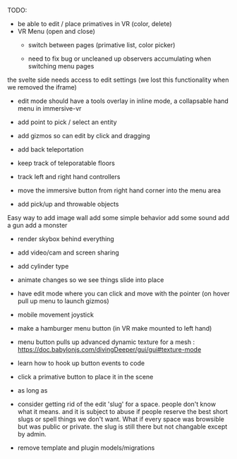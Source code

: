 TODO:

- be able to edit / place primatives in VR (color, delete)
- VR Menu (open and close)
  - switch between pages (primative list, color picker)

  - need to fix bug or uncleaned up observers accumulating when switching menu pages

the svelte side needs access to edit settings (we lost this functionality when we removed the iframe)


- edit mode should have a tools overlay in inline mode, a collapsable
  hand menu in immersive-vr
- add point to pick / select an entity
- add gizmos so can edit by click and dragging

- add back teleportation
- keep track of teleporatable floors   
- track left and right hand controllers
- move the immersive button from right hand corner into the menu area
- add pick/up and throwable objects

Easy way to add image wall
add some simple behavior
add some sound
add a gun
add a monster




 
- render skybox behind everything

- add video/cam and screen sharing 

- add cylinder type

- animate changes so we see things slide into place
- have edit mode where you can click and move with the pointer (on hover pull up menu to launch gizmos)

- mobile movement joystick


- make a hamburger menu button (in VR make mounted to left hand)
- menu button pulls up advanced dynamic texture for a mesh : https://doc.babylonjs.com/divingDeeper/gui/gui#texture-mode

- learn how to hook up button events to code
- click a primative button to place it in the scene
- as long as 




- consider getting rid of the edit 'slug' for a space.  people don't know what it means.  and it is subject to 
  abuse if people reserve the best short slugs or spell things we don't want.  What if every space was
  browsible but was public or private.  the slug is still there but not changable except by admin.

- remove template and plugin models/migrations
